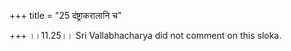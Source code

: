 +++
title = "25 दंष्ट्राकरालानि च"

+++
।।11.25।। Sri Vallabhacharya did not comment on this sloka.  
  
